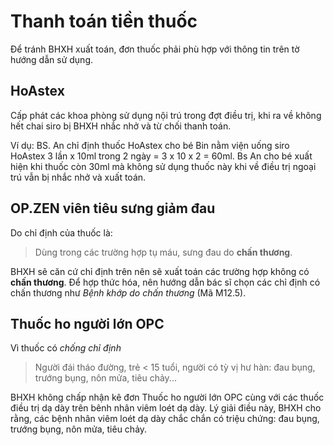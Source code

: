 # Thanh toán tiền thuốc
Để tránh BHXH xuất toán, đơn thuốc phải phù hợp với thông tin trên tờ hướng dẫn sử dụng.

## HoAstex
Cấp phát các khoa phòng sử dụng nội trú trong đợt điều trị, khi ra về không hết chai siro bị BHXH nhắc nhở và từ chối thanh toán.

Ví dụ: BS. An chỉ định thuốc HoAstex cho bé Bin nằm viện uống siro HoAstex 3 lần x 10ml trong 2 ngày = 3 x 10 x 2 = 60ml. Bs An cho bé xuất hiện khi thuốc còn 30ml mà không sử dụng thuốc này khi về điều trị ngoại trú vẫn bị nhắc nhở và xuất toán.

## OP.ZEN viên tiêu sưng giảm đau
Do chỉ định của thuốc là:

> Dùng trong các trường hợp tụ máu, sưng đau do **chấn thương**.

BHXH sẽ căn cứ chỉ định trên nên sẽ xuất toán các trường hợp không có **chấn thương**. Để hợp thức hóa, nên hướng dẫn bác sĩ chọn các chỉ định có chấn thương như *Bệnh khớp do chấn thương* (Mã M12.5).

## Thuốc ho người lớn OPC
Vì thuốc có *chống chỉ định*

> Người đái tháo đường, trẻ < 15 tuổi, người có tỳ vị hư hàn: đau bụng, trướng bụng, nôn mửa, tiêu chảy...

BHXH không chấp nhận kê đơn Thuốc ho người lớn OPC cùng với các thuốc điều trị dạ dày trên bênh nhân viêm loét dạ dày. Lý giải điều này, BHXH cho rằng, các bệnh nhân viêm loét dạ dày chắc chắn có triệu chứng: đau bụng, trướng bụng, nôn mửa, tiêu chảy.

